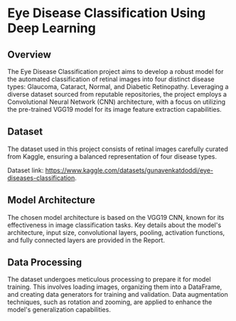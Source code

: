 # Eye Disease Classification Using Deep Learning

## Overview

The Eye Disease Classification project aims to develop a robust model for the automated classification of retinal images into four distinct disease types: Glaucoma, Cataract, Normal, and Diabetic Retinopathy. Leveraging a diverse dataset sourced from reputable repositories, the project employs a Convolutional Neural Network (CNN) architecture, with a focus on utilizing the pre-trained VGG19 model for its image feature extraction capabilities.

## Dataset

The dataset used in this project consists of retinal images carefully curated from Kaggle, ensuring a balanced representation of four disease types.
 
Dataset link: https://www.kaggle.com/datasets/gunavenkatdoddi/eye-diseases-classification.

## Model Architecture

The chosen model architecture is based on the VGG19 CNN, known for its effectiveness in image classification tasks. Key details about the model's architecture, input size, convolutional layers, pooling, activation functions, and fully connected layers are provided in the Report.

## Data Processing

The dataset undergoes meticulous processing to prepare it for model training. This involves loading images, organizing them into a DataFrame, and creating data generators for training and validation. Data augmentation techniques, such as rotation and zooming, are applied to enhance the model's generalization capabilities.
